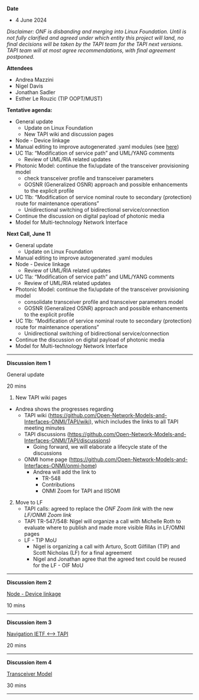 **Date**
- 4 June 2024

_Disclaimer:_
_ONF is disbanding and merging into Linux Foundation._
_Until is not fully clarified and agreed under which entity this project will land,_
_no final decisions will be taken by the TAPI team for the TAPI next versions._
_TAPI team will at most agree recommendations, with final agreement postponed._

**Attendees**
- Andrea Mazzini
- Nigel Davis
- Jonathan Sadler
- Esther Le Rouzic (TIP OOPT/MUST)


**Tentative agenda:**

- General update
  + Update on Linux Foundation
  + New TAPI wiki and discussion pages
- Node - Device linkage
- Manual editing to improve autogenerated .yaml modules (see [here](https://github.com/Open-Network-Models-and-Interfaces-ONMI/TAPI/tree/tapi-2.1.3-fixes))
- UC 11a: “Modification of service path” and UML/YANG comments
  + Review of UML/RIA related updates
- Photonic Model: continue the fix/update of the transceiver provisioning model
  + check transceiver profile and transceiver parameters
  + GOSNR (Generalized OSNR) approach and possible enhancements to the explicit profile
- UC 11b: “Modification of service nominal route to secondary (protection) route for maintenance operations”
  + Unidirectional switching of bidirectional service/connection
- Continue the discussion on digital payload of photonic media
- Model for Multi-technology Network Interface


**Next Call, June 11**

- General update
  + Update on Linux Foundation
- Manual editing to improve autogenerated .yaml modules
- Node - Device linkage
  + Review of UML/RIA related updates
- UC 11a: “Modification of service path” and UML/YANG comments
  + Review of UML/RIA related updates
- Photonic Model: continue the fix/update of the transceiver provisioning model
  + consolidate transceiver profile and transceiver parameters model
  + GOSNR (Generalized OSNR) approach and possible enhancements to the explicit profile
- UC 11b: “Modification of service nominal route to secondary (protection) route for maintenance operations”
  + Unidirectional switching of bidirectional service/connection
- Continue the discussion on digital payload of photonic media
- Model for Multi-technology Network Interface


-------------------------------------------------------------------------------------
**Discussion item 1**

General update

20 mins

1) New TAPI wiki pages
  + Andrea shows the progresses regarding
    - TAPI wiki (https://github.com/Open-Network-Models-and-Interfaces-ONMI/TAPI/wiki), which includes the links to all TAPI meeting minutes
    - TAPI discussions (https://github.com/Open-Network-Models-and-Interfaces-ONMI/TAPI/discussions)
      + Going forward, we will elaborate a lifecycle state of the discussions
    - ONMI home page (https://github.com/Open-Network-Models-and-Interfaces-ONMI/onmi-home)
      + Andrea will add the link to
        - TR-548
        - Contributions
        - ONMI Zoom for TAPI and IISOMI
	
2) Move to LF
   + TAPI calls: agreed to replace the _ONF Zoom link_ with the new _LF/ONMI Zoom link_
   + TAPI TR-547/548: Nigel will organize a call with Michelle Roth to evaluate where to publish and made more visible RIAs in LF/OMNI pages
   + LF - TIP MoU
     - Nigel is organizing a call with Arturo, Scott Gilfillan (TIP) and Scott Nicholas (LF) for a final agreement
     - Nigel and Jonathan agree that the agreed text could be reused for the LF - OIF MoU


-------------------------------------------------------------------------------------
**Discussion item 2**

[Node - Device linkage](https://github.com/Open-Network-Models-and-Interfaces-ONMI/TAPI/discussions/583)

10 mins

-------------------------------------------------------------------------------------
**Discussion item 3**

[Navigation IETF <--> TAPI](https://github.com/Open-Network-Models-and-Interfaces-ONMI/TAPI/discussions/584)

20 mins

-------------------------------------------------------------------------------------
**Discussion item 4**

[Transceiver Model](https://github.com/Open-Network-Models-and-Interfaces-ONMI/TAPI/discussions/578)

30 mins

-------------------------------------------------------------------------------------